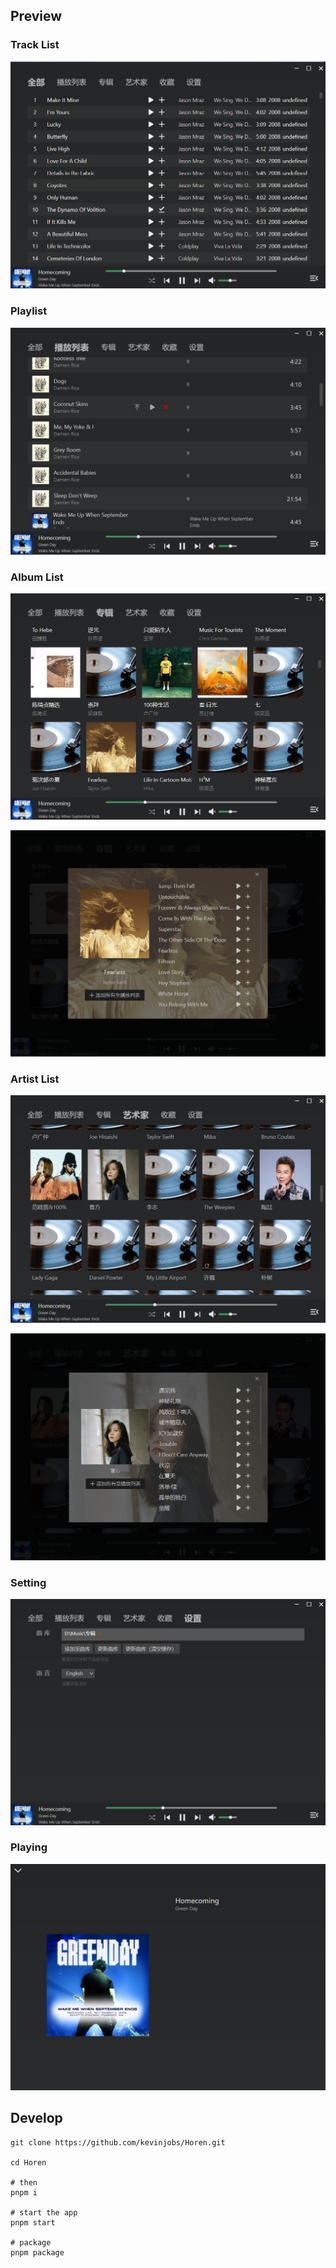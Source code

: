 ## Preview

### Track List

![preview-tracklist](./preview/track-list.jpg)

### Playlist

![preview-playlist](./preview/playlist.jpg)

### Album List

![preview-albumlist](./preview/album-list.jpg)

![preview-albumlist-detail](./preview/album-list-detail.jpg)

### Artist List

![preview-artistlist](./preview/artist-list.jpg)

![preview-artistlist-detail](./preview/artist-list-detail.jpg)

### Setting

![preview-setting](./preview/setting.jpg)

### Playing

![preview-playing](./preview/playing.jpg)

## Develop

```
git clone https://github.com/kevinjobs/Horen.git

cd Horen

# then
pnpm i

# start the app
pnpm start

# package
pnpm package

```
